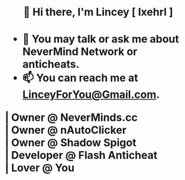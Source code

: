 <h1 align="center">👋 Hi there, I'm Lincey [ Ixehrl ]<h1>

- 💬 You may talk or ask me about NeverMind Network or anticheats.
- 📫 You can reach me at **LinceyForYou@Gmail.com**.

 |    Owner @ NeverMinds.cc                       
 |    Owner @ nAutoClicker                            
 |    Owner @ Shadow Spigot                         
 |    Developer @ Flash Anticheat                        
 |    Lover @ You                                 
